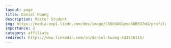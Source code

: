 ```yaml
---
layout: page
title: Daniel Huang
description: Master Student
img: https://media-exp1.licdn.com/dms/image/C5603AQGyeq88BEO7mQ/profile-displayphoto-shrink_200_200/0/1527293826588?e=1642032000&v=beta&t=pRp8IULRuE8olvnHax9XJRRjOgBDWWZNdJRbHZnHizQ
importance: 2
category: affiliate
redirect: https://www.linkedin.com/in/daniel-huang-443546115/
---
```

